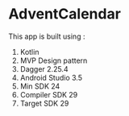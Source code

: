 # AdventCalendar

This app is built using :

1. Kotlin
2. MVP Design pattern
3. Dagger 2.25.4
4. Android Studio 3.5
5. Min SDK 24
6. Compiler SDK 29
7. Target SDK 29
